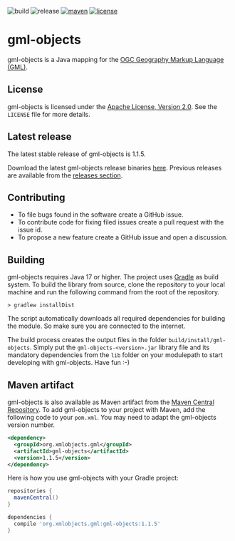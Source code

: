 ![build](https://img.shields.io/github/actions/workflow/status/xmlobjects/gml-objects/gml-objects-build.yml?logo=Gradle)
![release](https://img.shields.io/github/v/release/xmlobjects/gml-objects?display_name=tag)
[![maven](https://maven-badges.herokuapp.com/maven-central/org.xmlobjects.gml/gml-objects/badge.svg)](https://maven-badges.herokuapp.com/maven-central/org.xmlobjects.gml/gml-objects)
[![license](https://img.shields.io/badge/license-Apache_2.0-blue.svg)](https://opensource.org/licenses/Apache-2.0)

# gml-objects
gml-objects is a Java mapping for the [OGC Geography Markup Language (GML)](https://www.ogc.org/standards/gml).

## License
gml-objects is licensed under the [Apache License, Version 2.0](http://www.apache.org/licenses/LICENSE-2.0).
See the `LICENSE` file for more details.

## Latest release
The latest stable release of gml-objects is 1.1.5.

Download the latest gml-objects release binaries [here](https://github.com/xmlobjects/gml-objects/releases/latest).
Previous releases are available from the [releases section](https://github.com/xmlobjects/gml-objects/releases).

## Contributing
* To file bugs found in the software create a GitHub issue.
* To contribute code for fixing filed issues create a pull request with the issue id.
* To propose a new feature create a GitHub issue and open a discussion.

## Building
gml-objects requires Java 17 or higher. The project uses [Gradle](https://gradle.org/) as build system. To build the
library from source, clone the repository to your local machine and run the following command from the root of the
repository.

    > gradlew installDist

The script automatically downloads all required dependencies for building the module. So make sure you are connected
to the internet.

The build process creates the output files in the folder `build/install/gml-objects`. Simply put the
`gml-objects-<version>.jar` library file and its mandatory dependencies from the `lib` folder on your modulepath to
start developing with gml-objects. Have fun :-)

## Maven artifact
gml-objects is also available as Maven artifact from the
[Maven Central Repository](https://search.maven.org/artifact/org.xmlobjects.gml/gml-objects). To add gml-objects to your
project with Maven, add the following code to your `pom.xml`. You may need to adapt the gml-objects version number.

```xml
<dependency>
  <groupId>org.xmlobjects.gml</groupId>
  <artifactId>gml-objects</artifactId>
  <version>1.1.5</version>
</dependency>
```

Here is how you use gml-objects with your Gradle project:

```gradle
repositories {
  mavenCentral()
}

dependencies {
  compile 'org.xmlobjects.gml:gml-objects:1.1.5'
}
```
